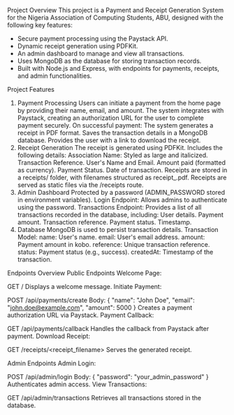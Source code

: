 Project Overview
This project is a Payment and Receipt Generation System for the Nigeria Association of Computing Students, ABU, designed with the following key features:

- Secure payment processing using the Paystack API.
- Dynamic receipt generation using PDFKit.
- An admin dashboard to manage and view all transactions.
- Uses MongoDB as the database for storing transaction records.
- Built with Node.js and Express, with endpoints for payments, receipts, and admin functionalities.
  
Project Features

1. Payment Processing
Users can initiate a payment from the home page by providing their name, email, and amount.
The system integrates with Paystack, creating an authorization URL for the user to complete payment securely.
On successful payment:
The system generates a receipt in PDF format.
Saves the transaction details in a MongoDB database.
Provides the user with a link to download the receipt.
2. Receipt Generation
The receipt is generated using PDFKit.
Includes the following details:
Association Name: Styled as large and italicized.
Transaction Reference.
User's Name and Email.
Amount paid (formatted as currency).
Payment Status.
Date of transaction.
Receipts are stored in a receipts/ folder, with filenames structured as receipt_<reference>.pdf.
Receipts are served as static files via the /receipts route.
3. Admin Dashboard
Protected by a password (ADMIN_PASSWORD stored in environment variables).
Login Endpoint: Allows admins to authenticate using the password.
Transactions Endpoint: Provides a list of all transactions recorded in the database, including:
User details.
Payment amount.
Transaction reference.
Payment status.
Timestamp.
4. Database
MongoDB is used to persist transaction details.
Transaction Model:
name: User's name.
email: User's email address.
amount: Payment amount in kobo.
reference: Unique transaction reference.
status: Payment status (e.g., success).
createdAt: Timestamp of the transaction.


Endpoints Overview
Public Endpoints
Welcome Page:

GET /
Displays a welcome message.
Initiate Payment:

POST /api/payments/create
Body: { "name": "John Doe", "email": "john.doe@example.com", "amount": 5000 }
Creates a payment authorization URL via Paystack.
Payment Callback:

GET /api/payments/callback
Handles the callback from Paystack after payment.
Download Receipt:

GET /receipts/<receipt_filename>
Serves the generated receipt.

Admin Endpoints
Admin Login:

POST /api/admin/login
Body: { "password": "your_admin_password" }
Authenticates admin access.
View Transactions:

GET /api/admin/transactions
Retrieves all transactions stored in the database.

